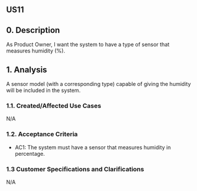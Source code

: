 ## US11

## 0. Description
As Product Owner, I want the system to have a type of sensor that measures humidity (%).

## 1. Analysis
A sensor model (with a corresponding type) capable of giving the humidity will be included in the system.

### 1.1. Created/Affected Use Cases
N/A

### 1.2. Acceptance Criteria
* AC1: The system must have a sensor that measures humidity in percentage.

### 1.3 Customer Specifications and Clarifications
N/A

